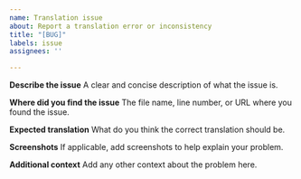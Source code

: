 ```yaml
---
name: Translation issue
about: Report a translation error or inconsistency
title: "[BUG]"
labels: issue
assignees: ''

---
```


**Describe the issue**
A clear and concise description of what the issue is.

**Where did you find the issue**
The file name, line number, or URL where you found the issue.

**Expected translation**
What do you think the correct translation should be.

**Screenshots**
If applicable, add screenshots to help explain your problem.

**Additional context**
Add any other context about the problem here.
